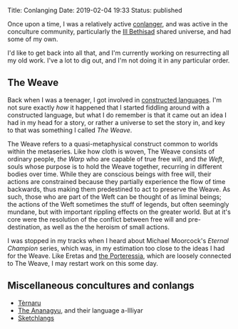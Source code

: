 Title: Conlanging
Date: 2019-02-04 19:33
Status: published

Once upon a time, I was a relatively active [conlanger](https://en.wikipedia.org/wiki/Constructed_language), and was active in the conculture community, particularly the [Ill Bethisad](http://ib.frath.net/w/Ill_Bethisad) shared universe, and had some of my own.

I'd like to get back into all that, and I'm currently working on resurrecting all my old work. I've a lot to dig out, and I'm not doing it in any particular order.

## The Weave

Back when I was a teenager, I got involved in [constructed languages](http://conlang.org/). I'm not sure exactly _how_ it happened that I started fiddling around with a constructed language, but what I do remember is that it came out an idea I had in my head for a story, or rather a universe to set the story in, and key to that was something I called _The Weave_.

The Weave refers to a quasi-metaphysical construct common to worlds within the metaseries. Like how cloth is woven, The Weave consists of ordinary people, _the Warp_ who are capable of true free will, and _the Weft_, souls whose purpose is to hold the Weave together, recurring in different bodies over time. While they are conscious beings with free will, their actions are constrained because they partially experience the flow of time backwards, thus making them predestined to act to preserve the Weave. As such, those who are part of the Weft can be thought of as liminal beings; the actions of the Weft sometimes the stuff of legends, but often seemingly mundane, but with important rippling effects on the greater world. But at it's core were the resolution of the conflict between free will and pre-destination, as well as the the heroism of small actions.

I was stopped in my tracks when I heard about Michael Moorcock's _Eternal Champion_ series, which was, in my estimation too close to the ideas I had for the Weave. Like Eretas and [the Porteressia]({filename}conlanging/porteressia.md), which are loosely connected to The Weave, I may restart work on this some day.

## Miscellaneous concultures and conlangs

* [Tèrnaru]({filename}conlanging/ternaru.md)
* [The Ananagyu]({filename}conlanging/ananagyu.md), and their language a-Illiyar
* [Sketchlangs]({filename}conlanging/sketches.md)

